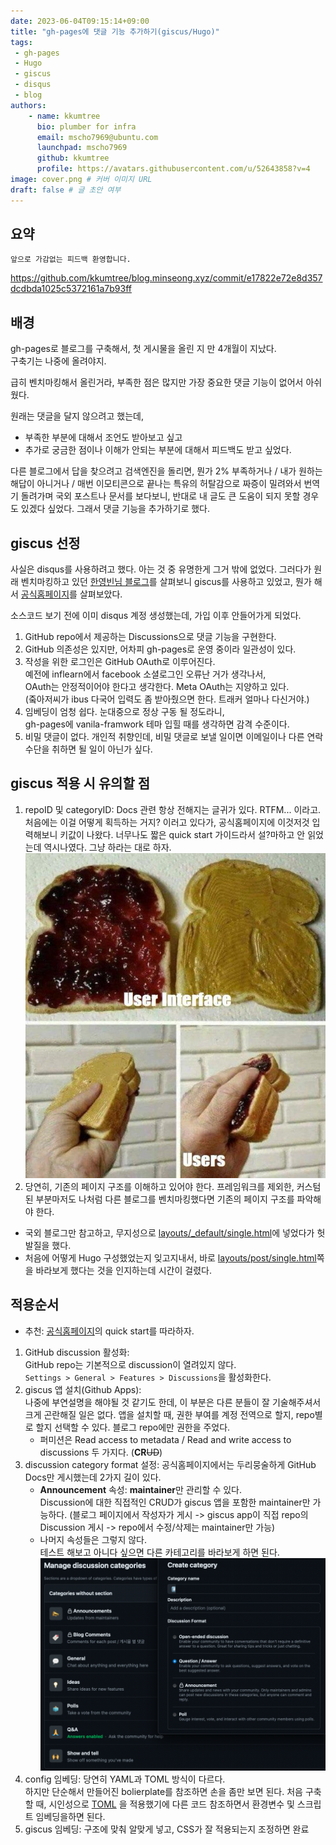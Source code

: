 ```yaml
---
date: 2023-06-04T09:15:14+09:00
title: "gh-pages에 댓글 기능 추가하기(giscus/Hugo)"
tags:
 - gh-pages
 - Hugo
 - giscus
 - disqus
 - blog
authors:
    - name: kkumtree
      bio: plumber for infra
      email: mscho7969@ubuntu.com
      launchpad: mscho7969
      github: kkumtree
      profile: https://avatars.githubusercontent.com/u/52643858?v=4 
image: cover.png # 커버 이미지 URL
draft: false # 글 초안 여부
---
```


## 요약

```summary
앞으로 가감없는 피드백 환영합니다.
```

<https://github.com/kkumtree/blog.minseong.xyz/commit/e17822e72e8d357dcdbda1025c5372161a7b93ff>

## 배경

gh-pages로 블로그를 구축해서, 첫 게시물을 올린 지 만 4개월이 지났다.  
구축기는 나중에 올려야지.  

급히 벤치마킹해서 올린거라, 부족한 점은 많지만 가장 중요한 댓글 기능이 없어서 아쉬웠다.  

원래는 댓글을 달지 않으려고 했는데,  

- 부족한 부분에 대해서 조언도 받아보고 싶고  
- 추가로 궁금한 점이나 이해가 안되는 부분에 대해서 피드백도 받고 싶었다.  

다른 블로그에서 답을 찾으려고 검색엔진을 돌리면, 뭔가 2% 부족하거나 / 내가 원하는 해답이 아니거나 / 매번 이모티콘으로 끝나는 특유의 허탈감으로 짜증이 밀려와서 번역기 돌려가며 국외 포스트나 문서를 보다보니, 반대로 내 글도 큰 도움이 되지 못할 경우도 있겠다 싶었다. 그래서 댓글 기능을 추가하기로 했다.

## giscus 선정

사실은 disqus를 사용하려고 했다. 아는 것 중 유명한게 그거 밖에 없었다.
그러다가 원래 벤치마킹하고 있던 [한영빈님 블로그](https://https://blog.youngbin.xyz/)를 살펴보니 giscus를 사용하고 있었고, 뭔가 해서 [공식홈페이지](https://giscus.app/)를 살펴보았다.  

소스코드 보기 전에 이미 disqus 계정 생성했는데, 가입 이후 안들어가게 되었다.

1. GitHub repo에서 제공하는 Discussions으로 댓글 기능을 구현한다.  
2. GitHub 의존성은 있지만, 어차피 gh-pages로 운영 중이라 일관성이 있다.  
3. 작성을 위한 로그인은 GitHub OAuth로 이루어진다.  
  예전에 inflearn에서 facebook 소셜로그인 오류난 거가 생각나서,  
  OAuth는 안정적이어야 한다고 생각한다. Meta OAuth는 지양하고 있다.  
  (줔아저씨가 ibus 다국어 입력도 좀 받아줬으면 한다. 트래커 얼마나 다신거야.)
4. 임베딩이 엄청 쉽다. 눈대중으로 정상 구동 될 정도라니,  
  gh-pages에 vanila-framwork 테마 입힐 때를 생각하면 감격 수준이다.
5. 비밀 댓글이 없다. 개인적 취향인데, 비밀 댓글로 보낼 일이면 이메일이나 다른 연락수단을 취하면 될 일이 아닌가 싶다.

## giscus 적용 시 유의할 점

1. repoID 및 categoryID:
  Docs 관련 항상 전해지는 글귀가 있다. RTFM... 이라고. 처음에는 이걸 어떻게 획득하는 거지? 이러고 있다가, 공식홈페이지에 이것저것 입력해보니 키값이 나왔다. 너무나도 짧은 quick start 가이드라서 설?마하고 안 읽었는데 역시나였다. 그냥 하라는 대로 하자.  
  ![user-error from twitter@ProgrammersMeme](./images/user-error.jpeg)
2. 당연히, 기존의 페이지 구조를 이해하고 있어야 한다.
  프레임워크를 제외한, 커스텀된 부분마저도 나처럼 다른 블로그를 벤치마킹했다면
  기존의 페이지 구조를 파악해야 한다.

- 국외 블로그만 참고하고, 무지성으로 [layouts/_default/single.html](https://github.com/kkumtree/blog.minseong.xyz/commit/963e8e8450d08de65f51c0ee1416ace6063054b8#diff-24462426055951e719fb3391c93dc316c42dc3328c3b78ff661ea868ef4372e9)에 넣었다가 헛발질을 했다.  
- 처음에 어떻게 Hugo 구성했었는지 잊고지내서, 바로 [layouts/post/single.html](https://github.com/kkumtree/blog.minseong.xyz/commit/e17822e72e8d357dcdbda1025c5372161a7b93ff)쪽을 바라보게 했다는 것을 인지하는데 시간이 걸렸다.

## 적용순서

- 추천: [공식홈페이지](https://giscus.app/)의 quick start를 따라하자.

1. GitHub discussion 활성화:  
GitHub repo는 기본적으로 discussion이 열려있지 않다.  
`Settings > General > Features > Discussions`을 활성화한다.
2. giscus 앱 설치(Github Apps):  
나중에 부연설명을 해야될 것 같기도 한데, 이 부분은 다른 분들이 잘 기술해주셔서 크게 곤란해질 일은 없다. 앱을 설치할 때, 권한 부여를 계정 전역으로 할지, repo별로 할지 선택할 수 있다. 블로그 repo에만 권한을 주었다.  
   - 퍼미션은 Read access to metadata / Read and write access to discussions 두 가지다. (**CR**~~UD~~)
3. discussion category format 설정:
공식홈페이지에서는 두리뭉술하게 GitHub Docs만 게시했는데 2가지 길이 있다.
   - **Announcement** 속성: **maintainer**만 관리할 수 있다.  
   Discussion에 대한 직접적인 CRUD가 giscus 앱을 포함한 maintainer만 가능하다. (블로그 페이지에서 작성자가 게시 -> giscus app이 직접 repo의 Discussion 게시 -> repo에서 수정/삭제는 maintainer만 가능)
   - 나머지 속성들은 그렇지 않다.  
   테스트 해보고 아니다 싶으면 다른 카테고리를 바라보게 하면 된다.
   ![discussion category format](./images/discussion-category-format.png)
4. config 임베딩: 당연히 YAML과 TOML 방식이 다르다.  
  하지만 단순해서 만들어진 bolierplate를 참조하면 손을 좀만 보면 된다.
  처음 구축할 때, 시인성으로 [TOML](https://github.com/kkumtree/blog.minseong.xyz/commit/963e8e8450d08de65f51c0ee1416ace6063054b8#diff-28043ff911f28a5cb5742f7638363546311225a63eabc365af5356c70d4deb77) 을 적용했기에 다른 코드 참조하면서 환경변수 및 스크립트 임베딩을하면 된다.  
5. giscus 임베딩: 구조에 맞춰 알맞게 넣고, CSS가 잘 적용되는지 조정하면 완료
